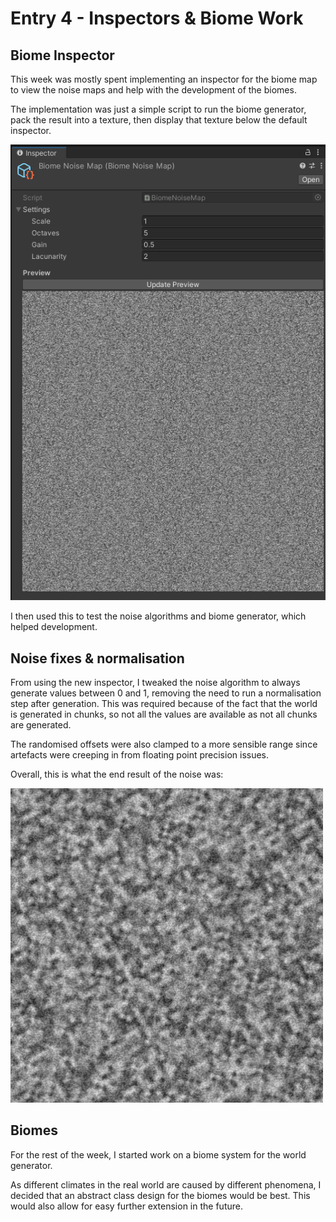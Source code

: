 # Entry 4 - Inspectors & Biome Work
## Biome Inspector
This week was mostly spent implementing an inspector for the biome map to view the noise maps
and help with the development of the biomes.

The implementation was just a simple script to run the biome generator,
pack the result into a texture, then display that texture below the default inspector.

![Biome Inspector](./entry4/biome_inspector.png)

I then used this to test the noise algorithms and biome generator, which helped development.

## Noise fixes & normalisation
From using the new inspector, I tweaked the noise algorithm to always generate values between 0 and 1,
removing the need to run a normalisation step after generation.
This was required because of the fact that the world is generated in chunks,
so not all the values are available as not all chunks are generated.

The randomised offsets were also clamped to a more sensible range
since artefacts were creeping in from floating point precision issues.

Overall, this is what the end result of the noise was:

![Final Noise](./entry4/final_noise.png)

## Biomes
For the rest of the week, I started work on a biome system for the world generator.

As different climates in the real world are caused by different phenomena,
I decided that an abstract class design for the biomes would be best.
This would also allow for easy further extension in the future.
